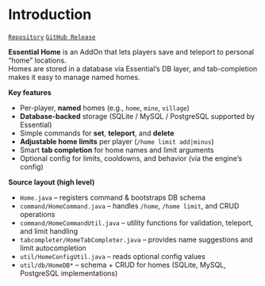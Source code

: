 # Introduction

[`Repository`](https://github.com/MCEngine-Extension/essential-addon-home)
[`GitHub Release`](https://github.com/MCEngine-Extension/essential-addon-home/releases)

**Essential Home** is an AddOn that lets players save and teleport to personal “home” locations.  
Homes are stored in a database via Essential’s DB layer, and tab-completion makes it easy to manage named homes.

**Key features**
- Per-player, **named** homes (e.g., `home`, `mine`, `village`)
- **Database-backed** storage (SQLite / MySQL / PostgreSQL supported by Essential)
- Simple commands for **set**, **teleport**, and **delete**
- **Adjustable home limits** per player (`/home limit add|minus`)
- Smart **tab completion** for home names and limit arguments
- Optional config for limits, cooldowns, and behavior (via the engine’s config)

**Source layout (high level)**
- `Home.java` – registers command & bootstraps DB schema
- `command/HomeCommand.java` – handles `/home`, `/home limit`, and CRUD operations
- `command/HomeCommandUtil.java` – utility functions for validation, teleport, and limit handling
- `tabcompleter/HomeTabCompleter.java` – provides name suggestions and limit autocompletion
- `util/HomeConfigUtil.java` – reads optional config values
- `util/db/HomeDB*` – schema + CRUD for homes (SQLite, MySQL, PostgreSQL implementations)
